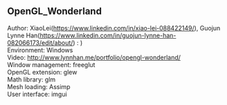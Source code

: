 ## OpenGL_Wonderland
Author: XiaoLei(https://www.linkedin.com/in/xiao-lei-088422149/), Guojun Lynne Han(https://www.linkedin.com/in/guojun-lynne-han-082066173/edit/about/)  : )<br>
Environment: Windows<br>
Video: http://www.lynnhan.me/portfolio/opengl-wonderland/<br>
Window management: freeglut<br>
OpenGL extension: glew<br>
Math library: glm<br>
Mesh loading: Assimp<br>
User interface: imgui<br>
